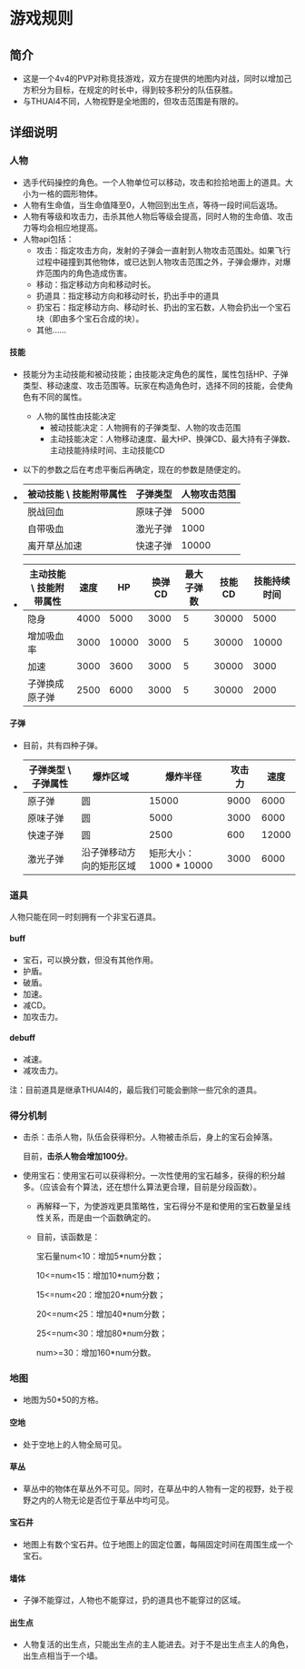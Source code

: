 # 游戏规则

## 简介

- 这是一个4v4的PVP对称竞技游戏，双方在提供的地图内对战，同时以增加己方积分为目标，在规定的时长中，得到较多积分的队伍获胜。
- 与THUAI4不同，人物视野是全地图的，但攻击范围是有限的。

## 详细说明

### 人物

- 选手代码操控的角色。一个人物单位可以移动，攻击和捡拾地面上的道具。大小为一格的圆形物体。
- 人物有生命值，当生命值降至0，人物回到出生点，等待一段时间后返场。
- 人物有等级和攻击力，击杀其他人物后等级会提高，同时人物的生命值、攻击力等均会相应地提高。
- 人物api包括：
  - 攻击：指定攻击方向，发射的子弹会一直射到人物攻击范围处。如果飞行过程中碰撞到其他物体，或已达到人物攻击范围之外，子弹会爆炸，对爆炸范围内的角色造成伤害。
  - 移动：指定移动方向和移动时长。
  - 扔道具：指定移动方向和移动时长，扔出手中的道具
  - 扔宝石：指定移动方向、移动时长、扔出的宝石数，人物会扔出一个宝石块（即由多个宝石合成的块）。
  - 其他......

#### 技能

- 技能分为主动技能和被动技能；由技能决定角色的属性，属性包括HP、子弹类型、移动速度、攻击范围等。玩家在构造角色时，选择不同的技能，会使角色有不同的属性。

  - 人物的属性由技能决定
    - 被动技能决定：人物拥有的子弹类型、人物的攻击范围
    - 主动技能决定：人物移动速度、最大HP、换弹CD、最大持有子弹数、主动技能持续时间、主动技能CD

- 以下的参数之后在考虑平衡后再确定，现在的参数是随便定的。

- | 被动技能 \ 技能附带属性 | 子弹类型 | 人物攻击范围 |
  | ----------------------- | -------- | ------------ |
  | 脱战回血                | 原味子弹 | 5000         |
  | 自带吸血                | 激光子弹 | 1000         |
  | 离开草丛加速            | 快速子弹 | 10000        |

- | 主动技能 \ 技能附带属性 | 速度 | HP    | 换弹CD | 最大子弹数 | 技能CD | 技能持续时间 |
  | ----------------------- | ---- | ----- | ------ | ---------- | ------ | ------------ |
  | 隐身                    | 4000 | 5000  | 3000   | 5          | 30000  | 5000         |
  | 增加吸血率              | 3000 | 10000 | 3000   | 5          | 30000  | 10000        |
  | 加速                    | 3000 | 3600  | 3000   | 5          | 30000  | 3000         |
  | 子弹换成原子弹          | 2500 | 6000  | 3000   | 5          | 30000  | 2000         |

#### 子弹

- 目前，共有四种子弹。

- | 子弹类型 \ 子弹属性 | 爆炸区域                 | 爆炸半径               | 攻击力 | 速度  |
  | ------------------- | ------------------------ | ---------------------- | ------ | ----- |
  | 原子弹              | 圆                       | 15000                  | 9000   | 6000  |
  | 原味子弹            | 圆                       | 5000                   | 3000   | 6000  |
  | 快速子弹            | 圆                       | 2500                   | 600    | 12000 |
  | 激光子弹            | 沿子弹移动方向的矩形区域 | 矩形大小：1000 * 10000 | 3000   | 6000  |

### 道具

人物只能在同一时刻拥有一个非宝石道具。

#### buff

- 宝石，可以换分数，但没有其他作用。
- 护盾。
- 破盾。
- 加速。
- 减CD。
- 加攻击力。

#### debuff

- 减速。
- 减攻击力。

注：目前道具是继承THUAI4的，最后我们可能会删除一些冗余的道具。

### 得分机制

- 击杀：击杀人物，队伍会获得积分。人物被击杀后，身上的宝石会掉落。

  目前，**击杀人物会增加100分**。

- 使用宝石：使用宝石可以获得积分。一次性使用的宝石越多，获得的积分越多。（应该会有个算法，还在想什么算法更合理，目前是分段函数）。

  - 再解释一下，为使游戏更具策略性，宝石得分不是和使用的宝石数量呈线性关系，而是由一个函数确定的。

  - 目前，该函数是：

    宝石量num<10：增加5*num分数；

    10<=num<15：增加10*num分数；

    15<=num<20：增加20*num分数；
    
    20<=num<25：增加40*num分数；
    
    25<=num<30：增加80*num分数；
    
    num>=30：增加160*num分数。

### 地图

- 地图为50*50的方格。

#### 空地

- 处于空地上的人物全局可见。

#### 草丛

- 草丛中的物体在草丛外不可见。同时，在草丛中的人物有一定的视野，处于视野之内的人物无论是否位于草丛中均可见。

#### 宝石井

- 地图上有数个宝石井。位于地图上的固定位置，每隔固定时间在周围生成一个宝石。

#### 墙体

- 子弹不能穿过，人物也不能穿过，扔的道具也不能穿过的区域。

#### 出生点

- 人物复活的出生点，只能出生点的主人能进去。对于不是出生点主人的角色，出生点相当于一个墙。

